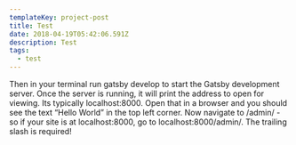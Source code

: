 ```yaml
---
templateKey: project-post
title: Test
date: 2018-04-19T05:42:06.591Z
description: Test
tags:
  - test
---
```

Then in your terminal run gatsby develop to start the Gatsby development server. Once the server is running, it will print the address to open for viewing. Its typically localhost:8000. Open that in a browser and you should see the text “Hello World” in the top left corner. Now navigate to /admin/ - so if your site is at localhost:8000, go to localhost:8000/admin/. The trailing slash is required!


